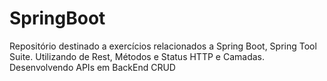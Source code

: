 # SpringBoot
Repositório destinado a exercícios relacionados a Spring Boot, Spring Tool Suite. Utilizando de  Rest, Métodos e Status HTTP e Camadas. 
Desenvolvendo APIs em BackEnd
CRUD
